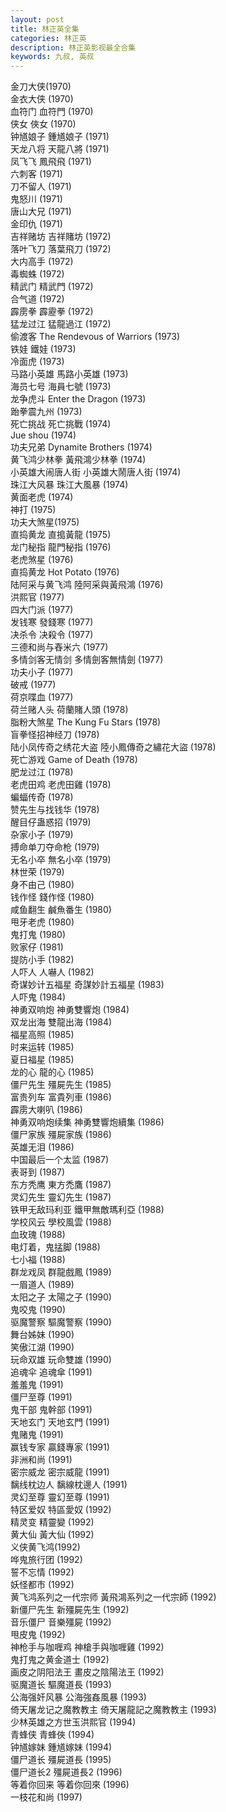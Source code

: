 ```yaml
---
layout: post
title: 林正英全集
categories: 林正英
description: 林正英影视最全合集
keywords: 九叔, 英叔
---
```






金刀大侠(1970)<br>
金衣大侠 (1970)<br>
血符门 血符門 (1970)<br>
侠女 俠女 (1970)<br>
钟馗娘子 鍾馗娘子 (1971)<br>
天龙八将 天龍八將 (1971)<br>
凤飞飞 鳳飛飛 (1971)<br>
六刺客 (1971)<br>
刀不留人 (1971)<br>
鬼怒川 (1971)<br>
唐山大兄 (1971)<br>
金印仇 (1971)<br>
吉祥赌坊 吉祥賭坊 (1972)<br>
落叶飞刀 落葉飛刀 (1972)<br>
大内高手 (1972)<br>
毒蜘蛛 (1972)<br>
精武门 精武門 (1972)<br>
合气道 (1972)<br>
霹雳拳 霹靂拳 (1972)<br>
猛龙过江 猛龍過江 (1972)<br>
偷渡客 The Rendevous of Warriors (1973)<br>
铁娃 鐵娃 (1973)<br>
冷面虎 (1973)<br>
马路小英雄 馬路小英雄 (1973)<br>
海员七号 海員七號 (1973)<br>
龙争虎斗 Enter the Dragon (1973)<br>
跆拳震九州 (1973)<br>
死亡挑战 死亡挑戰 (1974)<br>
Jue shou (1974)<br>
功夫兄弟 Dynamite Brothers (1974)<br>
黄飞鸿少林拳 黃飛鴻少林拳 (1974)<br>
小英雄大闹唐人街 小英雄大鬧唐人街 (1974)<br>
珠江大风暴 珠江大風暴 (1974)<br>
黄面老虎 (1974)<br>
神打 (1975)<br>
功夫大煞星(1975)<br>
直捣黄龙 直搗黃龍 (1975)<br>
龙门秘指 龍門秘指 (1976)<br>
老虎煞星 (1976)<br>
直捣黄龙 Hot Potato (1976)<br>
陆阿采与黄飞鸿 陸阿采與黃飛鴻 (1976)<br>
洪熙官 (1977)<br>
四大门派 (1977)<br>
发钱寒 發錢寒 (1977)<br>
决杀令 决殺令 (1977)<br>
三德和尚与舂米六 (1977)<br>
多情剑客无情剑 多情劍客無情劍 (1977)<br>
功夫小子 (1977)<br>
破戒 (1977)<br>
荷京喋血 (1977)<br>
荷兰赌人头 荷蘭賭人頭 (1978)<br>
脂粉大煞星 The Kung Fu Stars (1978)<br>
盲拳怪招神经刀 (1978)<br>
陆小凤传奇之绣花大盗 陸小鳳傳奇之繡花大盜 (1978)<br>
死亡游戏 Game of Death (1978)<br>
肥龙过江 (1978)<br>
老虎田鸡 老虎田雞 (1978)<br>
蝙蝠传奇 (1978)<br>
赞先生与找钱华 (1978)<br>
醒目仔蛊惑招 (1979)<br>
杂家小子 (1979)<br>
搏命单刀夺命枪 (1979)<br>
无名小卒 無名小卒 (1979)<br>
林世荣 (1979)<br>
身不由己 (1980)<br>
钱作怪 錢作怪 (1980)<br>
咸鱼翻生 鹹魚番生 (1980)<br>
甩牙老虎 (1980)<br>
鬼打鬼 (1980)<br>
败家仔 (1981)<br>
提防小手 (1982)<br>
人吓人 人嚇人 (1982)<br>
奇谋妙计五福星 奇謀妙計五福星 (1983)<br>
人吓鬼 (1984)<br>
神勇双响炮 神勇雙響炮 (1984)<br>
双龙出海 雙龍出海 (1984)<br>
福星高照 (1985)<br>
时来运转 (1985)<br>
夏日福星 (1985)<br>
龙的心 龍的心 (1985)<br>
僵尸先生 殭屍先生 (1985)<br>
富贵列车 富貴列車 (1986)<br>
霹雳大喇叭 (1986)<br>
神勇双响炮续集 神勇雙響炮續集 (1986)<br>
僵尸家族 殭屍家族 (1986)<br>
英雄无泪 (1986)<br>
中国最后一个太监 (1987)<br>
表哥到 (1987)<br>
东方秃鹰 東方禿鷹 (1987)<br>
灵幻先生 靈幻先生 (1987)<br>
铁甲无敌玛利亚 鐵甲無敵瑪利亞 (1988)<br>
学校风云 學校風雲 (1988)<br>
血玫瑰 (1988)<br>
电灯着，鬼掹脚 (1988)<br>
七小福 (1988)<br>
群龙戏凤 群龍戲鳳 (1989)<br>
一眉道人 (1989)<br>
太阳之子 太陽之子 (1990)<br>
鬼咬鬼 (1990)<br>
驱魔警察 驅魔警察 (1990)<br>
舞台姊妹 (1990)<br>
笑傲江湖 (1990)<br>
玩命双雄 玩命雙雄 (1990)<br>
追魂伞 追魂傘 (1991)<br>
羞羞鬼 (1991)<br>
僵尸至尊 (1991)<br>
鬼干部 鬼幹部 (1991)<br>
天地玄门 天地玄門 (1991)<br>
鬼赌鬼 (1991)<br>
赢钱专家 贏錢專家 (1991)<br>
非洲和尚 (1991)<br>
密宗威龙 密宗威龍 (1991)<br>
黐线枕边人 黐線枕邊人 (1991)<br>
灵幻至尊 靈幻至尊 (1991)<br>
特区爱奴 特區愛奴 (1992)<br>
精灵变 精靈變 (1992)<br>
黄大仙 黃大仙 (1992)<br>
义侠黄飞鸿(1992)<br>
哗鬼旅行团 (1992)<br>
誓不忘情 (1992)<br>
妖怪都市 (1992)<br>
黄飞鸿系列之一代宗师 黃飛鴻系列之一代宗師 (1992)<br>
新僵尸先生 新殭屍先生 (1992)<br>
音乐僵尸 音樂殭屍 (1992)<br>
甩皮鬼 (1992)<br>
神枪手与咖喱鸡 神槍手與咖喱雞 (1992)<br>
鬼打鬼之黄金道士 (1992)<br>
画皮之阴阳法王 畫皮之陰陽法王 (1992)<br>
驱魔道长 驅魔道長 (1993)<br>
公海强奸风暴 公海強姦風暴 (1993)<br>
倚天屠龙记之魔教教主 倚天屠龍記之魔教教主 (1993)<br>
少林英雄之方世玉洪熙官 (1994)<br>
青蜂侠 青蜂俠 (1994)<br>
钟馗嫁妹 鍾馗嫁妹 (1994)<br>
僵尸道长 殭屍道長 (1995)<br>
僵尸道长2 殭屍道長2 (1996)<br>
等着你回来 等着你回來 (1996)<br>
一枝花和尚 (1997)<br>